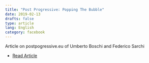 ```yaml
---
title: "Post Progressive: Popping The Bubble"
date: 2019-02-13
drafts: false
type: article
lang: English
category: facebook 
---
```


Article on postpogressive.eu of Umberto Boschi and Federico Sarchi

- [Read Article](https://progressivepost.eu/the-mag/popping-the-bubble)
